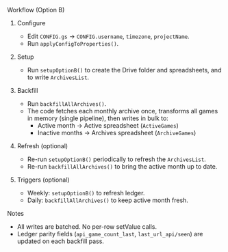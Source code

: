 Workflow (Option B)

1) Configure
   - Edit `CONFIG.gs` → `CONFIG.username`, `timezone`, `projectName`.
   - Run `applyConfigToProperties()`.

2) Setup
   - Run `setupOptionB()` to create the Drive folder and spreadsheets, and to write `ArchivesList`.

3) Backfill
   - Run `backfillAllArchives()`.
   - The code fetches each monthly archive once, transforms all games in memory (single pipeline), then writes in bulk to:
     - Active month → Active spreadsheet (`ActiveGames`)
     - Inactive months → Archives spreadsheet (`ArchiveGames`)

4) Refresh (optional)
   - Re-run `setupOptionB()` periodically to refresh the `ArchivesList`.
   - Re-run `backfillAllArchives()` to bring the active month up to date.

5) Triggers (optional)
   - Weekly: `setupOptionB()` to refresh ledger.
   - Daily: `backfillAllArchives()` to keep active month fresh.

Notes
- All writes are batched. No per-row setValue calls.
- Ledger parity fields (`api_game_count_last`, `last_url_api/seen`) are updated on each backfill pass.

